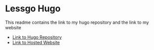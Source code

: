 # Lessgo Hugo
This readme contains the link to my hugo repository and the link to my website

- [Link to Hugo Repository](https://github.com/hkx05/hugo-site)
- [Link to Hosted Website](https://hkx05.github.io/hugo-site)
